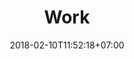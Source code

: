 ---
title: 'Work'
description: "A selection of our open source projects, client portfolio and technical papers"
date: 2018-02-10T11:52:18+07:00
summary_type: "summary-background"
header_transparent: false
menu:
  main:
    weight: 2
  footer_primary:
    weight: 2
hero:
  background: ""
  blend_mode: "normal"
  theme: "base"
---